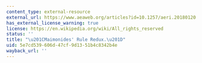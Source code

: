 ```yaml
---
content_type: external-resource
external_url: https://www.aeaweb.org/articles?id=10.1257/aeri.20180120
has_external_license_warning: true
license: https://en.wikipedia.org/wiki/All_rights_reserved
status: ''
title: "\u201CMaimonides' Rule Redux.\u201D"
uid: 5e7cd539-606d-47cf-9d13-51b4c8342b4e
wayback_url: ''
---
```

